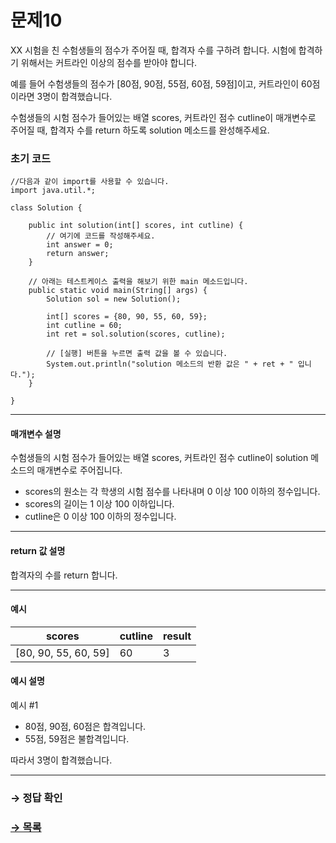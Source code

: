 # 문제10

XX 시험을 친 수험생들의 점수가 주어질 때, 합격자 수를 구하려 합니다. 시험에 합격하기 위해서는 커트라인 이상의 점수를 받아야 합니다.

예를 들어 수험생들의 점수가 [80점, 90점, 55점, 60점, 59점]이고, 커트라인이 60점이라면 3명이 합격했습니다.

수험생들의 시험 점수가 들어있는 배열 scores, 커트라인 점수 cutline이 매개변수로 주어질 때, 합격자 수를 return 하도록 solution 메소드를 완성해주세요.

### 초기 코드

```
//다음과 같이 import를 사용할 수 있습니다.
import java.util.*;

class Solution {

    public int solution(int[] scores, int cutline) {
        // 여기에 코드를 작성해주세요.
        int answer = 0;
        return answer;
    }
    
    // 아래는 테스트케이스 출력을 해보기 위한 main 메소드입니다.
    public static void main(String[] args) {
        Solution sol = new Solution();
        
        int[] scores = {80, 90, 55, 60, 59};
        int cutline = 60;
        int ret = sol.solution(scores, cutline);
    
        // [실행] 버튼을 누르면 출력 값을 볼 수 있습니다.
        System.out.println("solution 메소드의 반환 값은 " + ret + " 입니다.");
    }

}
```

---

#### 매개변수 설명
수험생들의 시험 점수가 들어있는 배열 scores, 커트라인 점수 cutline이 solution 메소드의 매개변수로 주어집니다.
* scores의 원소는 각 학생의 시험 점수를 나타내며 0 이상 100 이하의 정수입니다.
* scores의 길이는 1 이상 100 이하입니다.
* cutline은 0 이상 100 이하의 정수입니다.

---

#### return 값 설명
합격자의 수를 return 합니다.

---

#### 예시

| scores               | cutline | result |
|----------------------|---------|--------|
| [80, 90, 55, 60, 59] | 60      | 3      |

#### 예시 설명

예시 #1

* 80점, 90점, 60점은 합격입니다.
* 55점, 59점은 불합격입니다.

따라서 3명이 합격했습니다.

---

### → 정답 확인

### [→ 목록](../ "COS Pro 2급 Java 4차")
